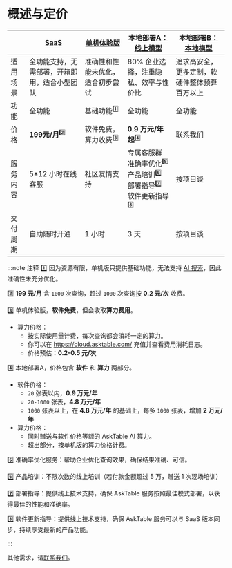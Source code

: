 # 概述与定价


|  | [SaaS](https://cloud.asktable.com) | [单机体验版](./private-deployment-all-in-one.md) | [本地部署A：线上模型](https://datamini.feishu.cn/share/base/form/shrcnN0w5jjFDQ40GSuE8XHVRMf) | [本地部署B：本地模型](https://datamini.feishu.cn/share/base/form/shrcnN0w5jjFDQ40GSuE8XHVRMf) |
|------|------|--------|------------------------|--------------------------|
| 适用场景 | 全功能支持，无需部署，开箱即用，适合小型团队 | 准确性和性能未优化，适合初步尝试 | 80% 企业选择，注重隐私、效率与性价比 | 追求高安全，更多定制，软硬件整体预算百万以上 |
| 功能 | 全功能 | 基础功能<sup>1️⃣</sup> | 全功能 | 全功能 |
| 价格 | **199元/月**<sup>2️⃣</sup> | 软件免费，算力收费<sup>3️⃣</sup> | **0.9 万元/年起**<sup>4️⃣</sup> | 联系我们  |
| 服务内容 | 5*12 小时在线客服 | 社区友情支持 | 专属客服群<br/>准确率优化<sup>5️⃣</sup><br/>产品培训<sup>6️⃣</sup><br/>部署指导<sup>7️⃣</sup><br/>软件更新指导<sup>8️⃣</sup> | 按项目谈 |
| 交付周期 | 自助随时开通 | 1 小时 | 3 天 | 按项目谈 |



:::note 注释
1️⃣ 因为资源有限，单机版只提供基础功能，无法支持 [AI 搜索](https://docs.asktable.com/docs/ai-search/introduction)，因此准确性未充分优化。

2️⃣ **199 元/月** 含 `1000` 次查询，超过 `1000` 次查询按 **0.2 元/次** 收费。
   
3️⃣ 单机体验版，**软件免费**，但会收取**算力费用**。
   - 算力价格：
     - 按实际使用量计费，每次查询都会消耗一定的算力。
     - 你可以在 https://cloud.asktable.com/ 充值并查看费用消耗日志。
     - 价格预估：**0.2-0.5 元/次**

4️⃣ 本地部署A，价格包含 **软件** 和 **算力** 两部分。
   - 软件价格：
     - `20` 张表以内，**0.9 万元/年**
     - `20-1000` 张表，**4.8 万元/年**
     - `1000` 张表以上，在 **4.8 万元/年** 的基础上，每多 `1000` 张表，增加 **2 万元/年**
   - 算力价格：
     - 同时赠送与软件价格等额的 AskTable AI 算力。
     - 超出部分，按单机版的算力价格计费。

5️⃣ 准确率优化服务：帮助企业优化查询效果，确保结果准确、可信。

6️⃣ 产品培训：不限次数的线上培训（若付款金额超过 5 万，赠送 1 次现场培训）

7️⃣ 部署指导：提供线上技术支持，确保 AskTable 服务按照最佳模式部署，以获得最佳的性能和准确率。

8️⃣ 软件更新指导：提供线上技术支持，确保 AskTable 服务可以与 SaaS 版本同步，持续享受最新的产品功能。

:::

其他需求，请[联系我们](https://datamini.feishu.cn/share/base/form/shrcnN0w5jjFDQ40GSuE8XHVRMf)。